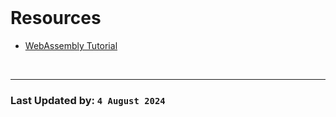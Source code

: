 <br/>

# Resources
- [WebAssembly Tutorial](https://www.tutorialspoint.com/webassembly/index.htm)

<br/>
<hr/>

### Last Updated by: `4 August 2024`